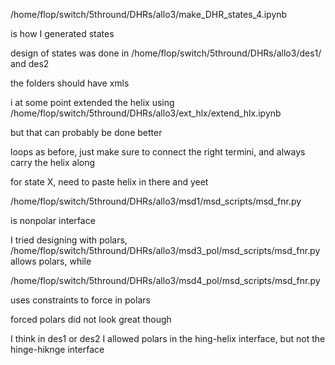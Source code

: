 /home/flop/switch/5thround/DHRs/allo3/make_DHR_states_4.ipynb

is how I generated states

design of states was done in /home/flop/switch/5thround/DHRs/allo3/des1/ and des2

the folders should have xmls

i at some point extended the helix using /home/flop/switch/5thround/DHRs/allo3/ext_hlx/extend_hlx.ipynb

but that can probably be done better

loops as before, just make sure to connect the right termini, and always carry the helix along

for state X, need to paste helix in there and yeet

/home/flop/switch/5thround/DHRs/allo3/msd1/msd_scripts/msd_fnr.py

is nonpolar interface

I tried designing with polars, /home/flop/switch/5thround/DHRs/allo3/msd3_pol/msd_scripts/msd_fnr.py allows polars, while

/home/flop/switch/5thround/DHRs/allo3/msd4_pol/msd_scripts/msd_fnr.py

uses constraints to force in polars

forced polars did not look great though

I think in des1 or des2 I allowed polars in the hing-helix interface, but not the hinge-hiknge interface


